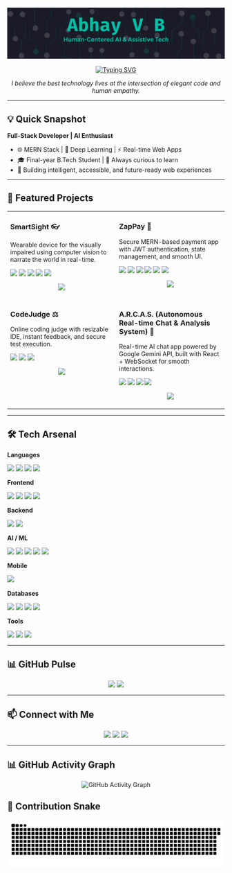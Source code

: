 <p align="center">
  <img src="https://github.com/RXCodeZero/RXCodeZero/blob/main/Banner.png" alt="Abhay V B - AI + Web Developer"/>
</p>

<div align="center">
  <a href="https://git.io/typing-svg">
    <img src="https://readme-typing-svg.demolab.com?font=Fira+Code&size=22&duration=2500&pause=1500&color=00BFA6&center=true&vCenter=true&width=550&lines=Full-Stack+Developer;Passionate+about+Artificial+Intelligence;Building+the+Future+of+the+Web" alt="Typing SVG" />
  </a>
</div>

<p align="center"><i>I believe the best technology lives at the intersection of elegant code and human empathy.</i></p>

---

## 💡 Quick Snapshot
**Full-Stack Developer | AI Enthusiast**
- 🌐 MERN Stack | 🤖 Deep Learning | ⚡ Real-time Web Apps  
- 🎓 Final-year B.Tech Student | 💬 Always curious to learn  
- 🚀 Building intelligent, accessible, and future-ready web experiences  

---

## 🚀 Featured Projects
<table>
  <tr>
    <td width="50%" valign="top">
      <h3>SmartSight 👓</h3>
      <p>Wearable device for the visually impaired using computer vision to narrate the world in real-time.</p>
      <p align="left">
        <img src="https://img.shields.io/badge/YOLOv8-00FFFF?style=for-the-badge&logo=opencv&logoColor=black"/>
        <img src="https://img.shields.io/badge/OpenCV-5C3EE8?style=for-the-badge&logo=opencv&logoColor=white"/>
        <img src="https://img.shields.io/badge/Python-3776AB?style=for-the-badge&logo=python&logoColor=white"/>
        <img src="https://img.shields.io/badge/ESP32-000000?style=for-the-badge&logo=espressif&logoColor=white"/>
        <img src="https://img.shields.io/badge/Flutter-02569B?style=for-the-badge&logo=flutter&logoColor=white"/>
      </p>
      <p align="center">
        <a href="https://github.com/RXCodeZero/SmartSight"><img src="https://img.shields.io/badge/View_Code-181717?style=for-the-badge&logo=github&logoColor=white"/></a>
      </p>
    </td>
    <td width="50%" valign="top">
      <h3>ZapPay 💸</h3>
      <p>Secure MERN-based payment app with JWT authentication, state management, and smooth UI.</p>
      <p align="left">
        <img src="https://img.shields.io/badge/MongoDB-4EA94B?style=for-the-badge&logo=mongodb&logoColor=white"/>
        <img src="https://img.shields.io/badge/Express.js-000000?style=for-the-badge&logo=express&logoColor=white"/>
        <img src="https://img.shields.io/badge/React-20232A?style=for-the-badge&logo=react&logoColor=61DAFB"/>
        <img src="https://img.shields.io/badge/Node.js-43853D?style=for-the-badge&logo=node.js&logoColor=white"/>
        <img src="https://img.shields.io/badge/JWT-000000?style=for-the-badge&logo=jsonwebtokens&logoColor=white"/>
        <img src="https://img.shields.io/badge/Redux-764ABC?style=for-the-badge&logo=redux&logoColor=white"/>
      </p>
      <p align="center">
        <a href="https://github.com/RXCodeZero/ZapPay"><img src="https://img.shields.io/badge/View_Code-181717?style=for-the-badge&logo=github&logoColor=white"/></a>
      </p>
    </td>
  </tr>
  <tr>
    <td width="50%" valign="top">
      <h3>CodeJudge ⚖️</h3>
      <p>Online coding judge with resizable IDE, instant feedback, and secure test execution.</p>
      <p align="left">
        <img src="https://img.shields.io/badge/Node.js-43853D?style=for-the-badge&logo=node.js&logoColor=white"/>
        <img src="https://img.shields.io/badge/Express.js-000000?style=for-the-badge&logo=express&logoColor=white"/>
        <img src="https://img.shields.io/badge/React-20232A?style=for-the-badge&logo=react&logoColor=61DAFB"/>
      </p>
      <p align="center">
        <a href="https://github.com/RXCodeZero/CodeJudge"><img src="https://img.shields.io/badge/View_Code-181717?style=for-the-badge&logo=github&logoColor=white"/></a>
      </p>
    </td>
    <td width="50%" valign="top">
      <h3>A.R.C.A.S. (Autonomous Real-time Chat & Analysis System) 🤖</h3>
      <p>Real-time AI chat app powered by Google Gemini API, built with React + WebSocket for smooth interactions.</p>
      <p align="left">
        <img src="https://img.shields.io/badge/React-20232A?style=for-the-badge&logo=react&logoColor=61DAFB"/>
        <img src="https://img.shields.io/badge/Express.js-000000?style=for-the-badge&logo=express&logoColor=white"/>
        <img src="https://img.shields.io/badge/WebSocket-010101?style=for-the-badge&logo=socket.io&logoColor=white"/>
        <img src="https://img.shields.io/badge/Gemini%20API-4285F4?style=for-the-badge&logo=google&logoColor=white"/>
      </p>
      <p align="center">
        <a href="https://github.com/RXCodeZero/A.R.C.A.S-AI_Chat_Interface"><img src="https://img.shields.io/badge/View_Code-181717?style=for-the-badge&logo=github&logoColor=white"/></a>
      </p>
    </td>
  </tr>
</table>

---

## 🛠 Tech Arsenal

**Languages**  
<p>
  <img src="https://img.shields.io/badge/Python-3776AB?style=for-the-badge&logo=python&logoColor=white"/>
  <img src="https://img.shields.io/badge/JavaScript-F7DF1E?style=for-the-badge&logo=javascript&logoColor=black"/>
  <img src="https://img.shields.io/badge/C-00599C?style=for-the-badge&logo=c&logoColor=white"/>
  <img src="https://img.shields.io/badge/Java-007396?style=for-the-badge&logo=java&logoColor=white"/>
</p>

**Frontend**  
<p>
  <img src="https://img.shields.io/badge/React-20232A?style=for-the-badge&logo=react&logoColor=61DAFB"/>
  <img src="https://img.shields.io/badge/Tailwind_CSS-38B2AC?style=for-the-badge&logo=tailwind-css&logoColor=white"/>
  <img src="https://img.shields.io/badge/HTML5-E34F26?style=for-the-badge&logo=html5&logoColor=white"/>
  <img src="https://img.shields.io/badge/CSS3-1572B6?style=for-the-badge&logo=css3&logoColor=white"/>
</p>

**Backend**  
<p>
  <img src="https://img.shields.io/badge/Node.js-43853D?style=for-the-badge&logo=node.js&logoColor=white"/>
  <img src="https://img.shields.io/badge/Express.js-000000?style=for-the-badge&logo=express&logoColor=white"/>
</p>

**AI / ML**  
<p>
  <img src="https://img.shields.io/badge/PyTorch-EE4C2C?style=for-the-badge&logo=pytorch&logoColor=white"/>
  <img src="https://img.shields.io/badge/TensorFlow-FF6F00?style=for-the-badge&logo=tensorflow&logoColor=white"/>
  <img src="https://img.shields.io/badge/OpenCV-5C3EE8?style=for-the-badge&logo=opencv&logoColor=white"/>
  <img src="https://img.shields.io/badge/Scikit--learn-F7931E?style=for-the-badge&logo=scikit-learn&logoColor=white"/>
  <img src="https://img.shields.io/badge/Streamlit-FF4B4B?style=for-the-badge&logo=streamlit&logoColor=white"/>
</p>

**Mobile**  
<p>
  <img src="https://img.shields.io/badge/Flutter-02569B?style=for-the-badge&logo=flutter&logoColor=white"/>
</p>

**Databases**  
<p>
  <img src="https://img.shields.io/badge/MongoDB-4EA94B?style=for-the-badge&logo=mongodb&logoColor=white"/>
  <img src="https://img.shields.io/badge/PostgreSQL-316192?style=for-the-badge&logo=postgresql&logoColor=white"/>
  <img src="https://img.shields.io/badge/SQLite-003B57?style=for-the-badge&logo=sqlite&logoColor=white"/>
  <img src="https://img.shields.io/badge/Prisma-2D3748?style=for-the-badge&logo=prisma&logoColor=white"/>
</p>

**Tools**  
<p>
  <img src="https://img.shields.io/badge/Git-F05032?style=for-the-badge&logo=git&logoColor=white"/>
  <img src="https://img.shields.io/badge/VS%20Code-007ACC?style=for-the-badge&logo=visualstudiocode&logoColor=white"/>
  <img src="https://img.shields.io/badge/Postman-FF6C37?style=for-the-badge&logo=postman&logoColor=white"/>
</p>


---

## 📊 GitHub Pulse
<p align="center">
  <img src="https://github-readme-stats.vercel.app/api?username=RXCodeZero&show_icons=true&theme=tokyonight" height="150"/>
  <img src="https://github-readme-stats.vercel.app/api/top-langs/?username=RXCodeZero&layout=compact&theme=tokyonight" height="150"/>
</p>

---

## 📫 Connect with Me
<p align="center">
  <a href="https://www.linkedin.com/in/abhay-v-b-950202282/"><img src="https://img.shields.io/badge/LinkedIn-0077B5?style=for-the-badge&logo=linkedin&logoColor=white" /></a>
  <a href="mailto:abhay.baiju2004@gmail.com"><img src="https://img.shields.io/badge/Gmail-D14836?style=for-the-badge&logo=gmail&logoColor=white" /></a>
  <a href="https://www.instagram.com/abhay_v_b_?igsh=MjZzNThvZG91aHho"><img src="https://img.shields.io/badge/Instagram-E4405F?style=for-the-badge&logo=instagram&logoColor=white" /></a>
</p>

---

## 📊 GitHub Activity Graph
<p align="center">
  <img src="https://github-readme-activity-graph.vercel.app/graph?username=RXCodeZero&bg_color=0d1117&color=00BFA6&line=00BFA6&point=FFFFFF&area=true&hide_border=true" alt="GitHub Activity Graph" />
</p>


## 🐍 Contribution Snake
<p align="center">
  <picture>
    <source media="(prefers-color-scheme: dark)" srcset="https://raw.githubusercontent.com/RXCodeZero/RXCodeZero/output/github-contribution-grid-snake-dark.svg">
    <source media="(prefers-color-scheme: light)" srcset="https://raw.githubusercontent.com/RXCodeZero/RXCodeZero/output/github-contribution-grid-snake.svg">
    <img alt="github contribution grid snake animation" src="https://raw.githubusercontent.com/RXCodeZero/RXCodeZero/output/github-contribution-grid-snake.svg">
  </picture>
</p>
